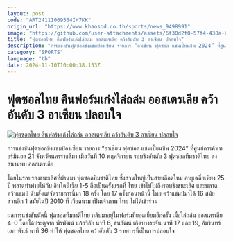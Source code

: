 ```yaml
---
layout: post
code: "ART24111009564IH7KK"
origin_url: "https://www.khaosod.co.th/sports/news_9498991"
image: "https://github.com/user-attachments/assets/6f30d2f0-57f4-438a-bef0-4e84a1967093"
title: "ฟุตซอลไทย คืนฟอร์มเก่งไล่ถล่ม ออสเตรเลีย คว้าอันดับ 3 อาเซียน ปลอบใจ"
description: "การแข่งขันฟุตซอลชิงแชมป์อาเซียน รายการ “อาเซียน ฟุตซอล แชมเปี้ยนชิพ 2024” ที่ศูนย์การค้าเทอร์มินอล 21 จังหวัดนครราชสีมา เมื่อวันที่ 10 พฤศจิกายน รอบชิงอัน"
category: "SPORTS"
language: "th"
date: 2024-11-10T10:00:38.153Z
---
```


# ฟุตซอลไทย คืนฟอร์มเก่งไล่ถล่ม ออสเตรเลีย คว้าอันดับ 3 อาเซียน ปลอบใจ

[![ฟุตซอลไทย คืนฟอร์มเก่งไล่ถล่ม ออสเตรเลีย คว้าอันดับ 3 อาเซียน ปลอบใจ](https://www.khaosod.co.th/wpapp/uploads/2024/11/S__158278428.jpg "ฟุตซอลไทย คืนฟอร์มเก่งไล่ถล่ม ออสเตรเลีย คว้าอันดับ 3 อาเซียน ปลอบใจ")](https://www.khaosod.co.th/wpapp/uploads/2024/11/S__158278428.jpg)

การแข่งขันฟุตซอลชิงแชมป์อาเซียน รายการ “อาเซียน ฟุตซอล แชมเปี้ยนชิพ 2024” ที่ศูนย์การค้าเทอร์มินอล 21 จังหวัดนครราชสีมา เมื่อวันที่ 10 พฤศจิกายน รอบชิงอันดับ 3 ฟุตซอลทีมชาติไทย ลงสนามพบ ออสเตรเลีย

โดยในรอบรองชนะเลิศที่ผ่านมา ฟุตซอลทีมชาติไทย ซึ่งส่วนใหญ่เป็นสายเลือดใหม่ อายุเฉลี่ยเพียง 25 ปี พลาดท่าพ่ายให้กับ อินโดนีเซีย 1-5 ถือเป็นครั้งแรกที่ ไทย เข้าไปไม่ถึงรอบชิงชนะเลิศ และพลาดคว้าแชมป์ นับตั้งแต่จัดรายการนี้มา 18 ครั้ง โดย 17 ครั้งก่อนหน้านี้ ไทย คว้าแชมป์มาได้ 16 สมัย ส่วนอีก 1 สมัยในปี 2010 ที่ เวียดนาม เป็นเจ้าภาพ ไทย ไม่ได้เข้าร่วม

ผลการแข่งขันนัดนี้ ฟุตซอลทีมชาติไทย กลับมาอยู่ในฟอร์มที่ยอดเยี่ยมอีกครั้ง เมื่อไล่ถล่ม ออสเตรเลีย 4-0 โดยได้ประตูจาก พีรพัฒน์ แก้ววิลัย นาที 6, ธนวัฒน์ เกิดบางระจัน นาที 17 และ 19, อัมรินทร์ เอกาพันธ์ นาที 36 ทำให้ ฟุตซอลไทย คว้าอันดับ 3 รายการนี้เป็นการปลอบใจ